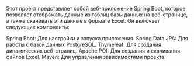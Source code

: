 Этот проект представляет собой веб-приложение Spring Boot, которое позволяет отображать данные из таблиц базы данных на веб-странице, а также скачивать эти данные в формате Excel. Он включает следующие компоненты:

Spring Boot: Для настройки и запуска приложения.
Spring Data JPA: Для работы с базой данных PostgreSQL.
Thymeleaf: Для создания динамических веб-страниц.
Apache POI: Для создания и скачивания файлов Excel.
Maven: Для управления зависимостями проекта.
